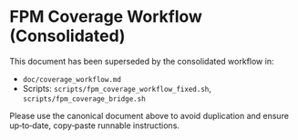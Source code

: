 # FPM Coverage Workflow (Consolidated)

This document has been superseded by the consolidated workflow in:

- `doc/coverage_workflow.md`
- Scripts: `scripts/fpm_coverage_workflow_fixed.sh`, `scripts/fpm_coverage_bridge.sh`

Please use the canonical document above to avoid duplication and ensure
up‑to‑date, copy‑paste runnable instructions.

